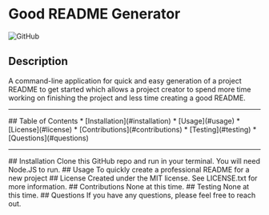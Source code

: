 # Good README Generator
  ![GitHub](https://img.shields.io/github/license/cmoorelvt/ReadMe-Generator?color=39%2C%20255%2C%200%20&style=for-the-badge)
  ## Description
  A command-line application for quick and easy generation of a project README to get started which allows a project creator to spend more time working on finishing the project and less time creating a good README.
  <hr>
  ## Table of Contents 
  * [Installation](#installation)
  * [Usage](#usage)
  * [License](#license)
  * [Contributions](#contributions)
  * [Testing](#testing)
  * [Questions](#questions)
  <hr>
  ## Installation
  Clone this GitHub repo and run in your terminal. You will need Node.JS to run.
  ## Usage
  To quickly create a professional README for a new project
  ## License
  Created under the MIT license. See LICENSE.txt for more information.
  ## Contributions
  None at this time.
  ## Testing
  None at this time.
  ## Questions
  If you have any questions, please feel free to reach out. <br>  
  